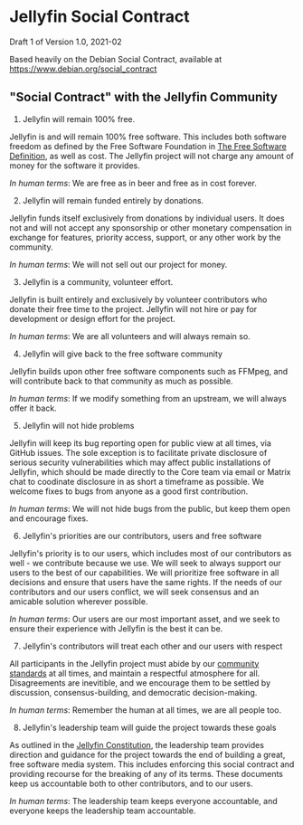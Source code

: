 # Jellyfin Social Contract

Draft 1 of Version 1.0, 2021-02

Based heavily on the Debian Social Contract, available at https://www.debian.org/social_contract

## "Social Contract" with the Jellyfin Community

1. Jellyfin will remain 100% free.

Jellyfin is and will remain 100% free software. This includes both software freedom as defined by the Free Software Foundation in [The Free Software Definition](https://www.gnu.org/philosophy/free-sw.html.en), as well as cost. The Jellyfin project will not charge any amount of money for the software it provides.

*In human terms*: We are free as in beer and free as in cost forever.

2. Jellyfin will remain funded entirely by donations.

Jellyfin funds itself exclusively from donations by individual users. It does not and will not accept any sponsorship or other monetary compensation in exchange for features, priority access, support, or any other work by the community.

*In human terms*: We will not sell out our project for money.

3. Jellyfin is a community, volunteer effort.

Jellyfin is built entirely and exclusively by volunteer contributors who donate their free time to the project. Jellyfin will not hire or pay for development or design effort for the project.

*In human terms*: We are all volunteers and will always remain so.

4. Jellyfin will give back to the free software community 

Jellyfin builds upon other free software components such as FFMpeg, and will contribute back to that community as much as possible.

*In human terms*: If we modify something from an upstream, we will always offer it back.

5. Jellyfin will not hide problems

Jellyfin will keep its bug reporting open for public view at all times, via GitHub issues. The sole exception is to facilitate private disclosure of serious security vulnerabilities which may affect public installations of Jellyfin, which should be made directly to the Core team via email or Matrix chat to coodinate disclosure in as short a timeframe as possible. We welcome fixes to bugs from anyone as a good first contribution.

*In human terms*: We will not hide bugs from the public, but keep them open and encourage fixes.

6. Jellyfin's priorities are our contributors, users and free software

Jellyfin's priority is to our users, which includes most of our contributors as well - we contribute because we use. We will seek to always support our users to the best of our capabilities. We will prioritize free software in all decisions and ensure that users have the same rights. If the needs of our contributors and our users conflict, we will seek consensus and an amicable solution wherever possible.

*In human terms*: Our users are our most important asset, and we seek to ensure their experience with Jellyfin is the best it can be.

7. Jellyfin's contributors will treat each other and our users with respect

All participants in the Jellyfin project must abide by our [community standards](community-standards.md) at all times, and maintain a respectful atmosphere for all. Disagreements are inevitible, and we encourage them to be settled by discussion, consensus-building, and democratic decision-making.

*In human terms*: Remember the human at all times, we are all people too.

8. Jellyfin's leadership team will guide the project towards these goals

As outlined in the [Jellyfin Constitution](jellyfin-constitution.md), the leadership team provides direction and guidance for the project towards the end of building a great, free software media system. This includes enforcing this social contract and providing recourse for the breaking of any of its terms. These documents keep us accountable both to other contributors, and to our users.

*In human terms*: The leadership team keeps everyone accountable, and everyone keeps the leadership team accountable.
